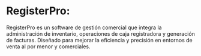 # RegisterPro:

RegisterPro es un software de gestión comercial que integra la administración de inventario, operaciones de caja registradora y generación de facturas. Diseñado para mejorar la eficiencia y precisión en entornos de venta al por menor y comerciales.
